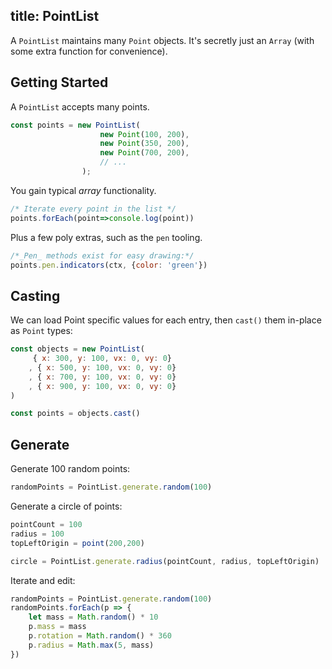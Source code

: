title: PointList
---

A `PointList` maintains many `Point` objects. It's secretly just an `Array` (with some extra function for convenience).


## Getting Started

A `PointList` accepts many points.

```js
const points = new PointList(
                    new Point(100, 200),
                    new Point(350, 200),
                    new Point(700, 200),
                    // ...
                );
```

You gain typical _array_ functionality.

```js
/* Iterate every point in the list */
points.forEach(point=>console.log(point))
```

Plus a few poly extras, such as the `pen` tooling.

```js
/*_Pen_ methods exist for easy drawing:*/
points.pen.indicators(ctx, {color: 'green'})
```

## Casting

We can load Point specific values for each entry, then `cast()` them in-place as `Point` types:

```js
const objects = new PointList(
     { x: 300, y: 100, vx: 0, vy: 0}
    , { x: 500, y: 100, vx: 0, vy: 0}
    , { x: 700, y: 100, vx: 0, vy: 0}
    , { x: 900, y: 100, vx: 0, vy: 0}
)

const points = objects.cast()
```


## Generate

Generate 100 random points:

```js
randomPoints = PointList.generate.random(100)
```

Generate a circle of points:

```js
pointCount = 100
radius = 100
topLeftOrigin = point(200,200)

circle = PointList.generate.radius(pointCount, radius, topLeftOrigin)
```

Iterate and edit:

```js
randomPoints = PointList.generate.random(100)
randomPoints.forEach(p => {
    let mass = Math.random() * 10
    p.mass = mass
    p.rotation = Math.random() * 360
    p.radius = Math.max(5, mass)
})
```